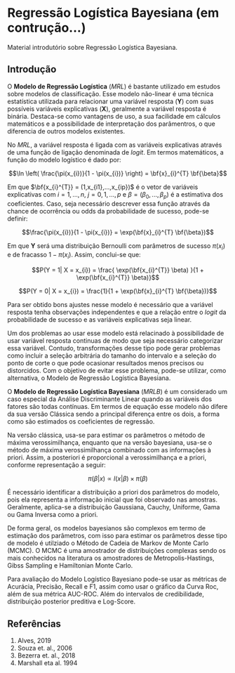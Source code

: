 # Regressão Logística Bayesiana (em contrução...)

Material introdutório sobre Regressão Logística Bayesiana.

## Introdução

O **Modelo de Regressão Logística** (*MRL*) é bastante utilizado em estudos sobre modelos de classificação. Esse modelo não-linear é uma técnica estatística utilizada para relacionar uma variável resposta (**Y**) com suas possíveis variáveis explicativas (**X**), geralmente a variável resposta é binária. Destaca-se como vantagens de uso, a sua facilidade em cálculos matemáticos e a possibilidade de interpretação dos parâmentros, o que diferencia de outros modelos existentes. 

No *MRL*, a variável resposta é ligada com as variáveis explicativas através de uma função de ligação denominada de *logit*. Em termos matemáticos, a função do modelo logístico é dado por: 

$$\ln \left( \frac{\pi(x_{i})}{1 - \pi(x_{i})} \right) = \bf{x}_{i}^{T} \bf{\beta}$$

Em que $\bf{x_{i}^{T}} = (1,x_{i1},...,x_{ip})$ é o vetor de variáveis explicativas com $i = 1,...,n$, $j = 0, 1,...,p$ e $\beta = (\beta_{0},...,\beta_{p})$ é a estimativa dos coeficientes. Caso, seja necessário descrever essa função através da chance de ocorrência ou odds da probabilidade de sucesso, pode-se definir: 

$$\frac{\pi(x_{i})}{1 - \pi(x_{i})} = \exp(\bf{x}_{i}^{T} \bf{\beta})$$

Em que **Y** será uma distribuição Bernoulli com parâmetros de sucesso $\pi(x_{i})$ e de fracasso $1 - \pi(x_{i})$. Assim, conclui-se que: 

$$P(Y = 1| X = x_{i}) = \frac{ \exp(\bf{x_{i}^{T}} \beta) }{1 + \exp(\bf{x_{i}^{T}} \beta)}$$ 

$$P(Y = 0| X = x_{i}) = \frac{1}{1 + \exp(\bf{x}_{i}^{T} \bf{\beta})}$$

Para ser obtido bons ajustes nesse modelo é necessário que a variável resposta tenha observações independentes e que a relação entre o *logit* da probabilidade de sucesso e as variáveis explicativas seja linear. 

Um dos problemas ao usar esse modelo está relacinado à possibilidade de usar variável resposta continuas de modo que seja necessário categorizar essa variável. Contudo, transformações desse tipo pode gerar problemas como incluir a seleção arbitrária do tamanho do intervalo e a seleção do ponto de corte o que pode ocasionar resultados menos precisos ou distorcidos. Com o objetivo de evitar esse problema, pode-se utilizar, como alternativa, o Modelo de Regressão Logística Bayesiana.  

O **Modelo de Regressão Logística Bayesiana** (*MRLB*) é um considerado um caso especial da Análise Discriminante Linear quando as variáveis dos fatores são todas contínuas. Em termos de equação esse modelo não difere da sua versão Clássica sendo a principal diferença entre os dois, a forma como são estimados os coeficientes de regressão.

Na versão clássica, usa-se para estimar os parâmetros o método de máxima verossimilhança, enquanto que na versão bayesiana, usa-se o método de máxima verossimilhança combinado com as informações à priori. Assim, a posteriori é proporcional a verossimilhança e a priori, conforme representação a seguir: 

$$\pi(\beta|x) \propto l(x|\beta) \times \pi(\beta)$$

É necessário identificar a distribuição a priori dos parâmetros do modelo, pois ela representa a informação inicial que foi observado nas amostras. Geralmente, aplica-se a distribuição Gaussiana, Cauchy, Uniforme, Gama ou Gama Inversa como a priori.   

De forma geral, os modelos bayesianos são complexos em termo de estimação dos parâmetros, com isso para estimar os parâmetros desse tipo de modelo é utilziado o Método de Cadeia de Markov de Monte Carlo (MCMC). O MCMC é uma amostrador de distribuições complexas sendo os mais conhecidos na literatura os amostradores de Metropolis-Hastings, Gibss Sampling e Hamiltonian Monte Carlo. 

Para avaliação do Modelo Logístico Bayesiano pode-se usar as métricas de Acurácia, Precisão, Recall e  F1, assim como usar o gráfico da Curva Roc, além de sua métrica AUC-ROC. Além do intervalos de credibilidade, distribuição posterior preditiva e Log-Score.

<!Existe duas filosofia em Estatística: a frequentista e a bayesiana. A diferença básica entre elas, é que a primeira considera que o parâmetro de estimação é um valor fixo desconhecido, enquanto que na segunda, considera que o parâmetro é uma variável aleatória.> 

## Referências
1. Alves, 2019
2. Souza et. al., 2006
3. Bezerra et. al., 2018
4. Marshall eta al. 1994
